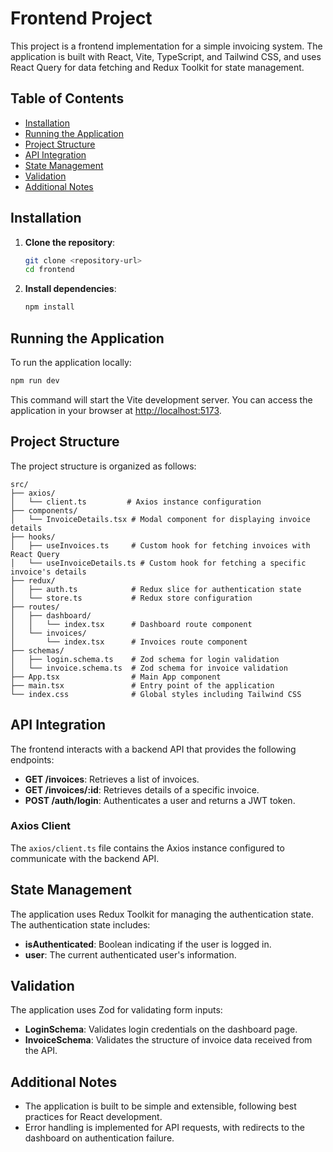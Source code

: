 # Frontend Project

This project is a frontend implementation for a simple invoicing system. The application is built with React, Vite, TypeScript, and Tailwind CSS, and uses React Query for data fetching and Redux Toolkit for state management.

## Table of Contents

- [Installation](#installation)
- [Running the Application](#running-the-application)
- [Project Structure](#project-structure)
- [API Integration](#api-integration)
- [State Management](#state-management)
- [Validation](#validation)
- [Additional Notes](#additional-notes)

## Installation

1. **Clone the repository**:

   ```bash
   git clone <repository-url>
   cd frontend
   ```

2. **Install dependencies**:
   ```bash
   npm install
   ```

## Running the Application

To run the application locally:

```bash
npm run dev
```

This command will start the Vite development server. You can access the application in your browser at [http://localhost:5173](http://localhost:5173).

## Project Structure

The project structure is organized as follows:

```
src/
├── axios/
│   └── client.ts         # Axios instance configuration
├── components/
│   └── InvoiceDetails.tsx # Modal component for displaying invoice details
├── hooks/
│   ├── useInvoices.ts     # Custom hook for fetching invoices with React Query
│   └── useInvoiceDetails.ts # Custom hook for fetching a specific invoice's details
├── redux/
│   ├── auth.ts            # Redux slice for authentication state
│   └── store.ts           # Redux store configuration
├── routes/
│   ├── dashboard/
│   │   └── index.tsx      # Dashboard route component
│   └── invoices/
│       └── index.tsx      # Invoices route component
├── schemas/
│   ├── login.schema.ts    # Zod schema for login validation
│   └── invoice.schema.ts  # Zod schema for invoice validation
├── App.tsx                # Main App component
├── main.tsx               # Entry point of the application
└── index.css              # Global styles including Tailwind CSS
```

## API Integration

The frontend interacts with a backend API that provides the following endpoints:

- **GET /invoices**: Retrieves a list of invoices.
- **GET /invoices/:id**: Retrieves details of a specific invoice.
- **POST /auth/login**: Authenticates a user and returns a JWT token.

### Axios Client

The `axios/client.ts` file contains the Axios instance configured to communicate with the backend API.

## State Management

The application uses Redux Toolkit for managing the authentication state. The authentication state includes:

- **isAuthenticated**: Boolean indicating if the user is logged in.
- **user**: The current authenticated user's information.

## Validation

The application uses Zod for validating form inputs:

- **LoginSchema**: Validates login credentials on the dashboard page.
- **InvoiceSchema**: Validates the structure of invoice data received from the API.

## Additional Notes

- The application is built to be simple and extensible, following best practices for React development.
- Error handling is implemented for API requests, with redirects to the dashboard on authentication failure.
